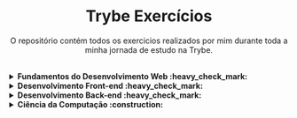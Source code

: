 <h1 align="center"> Trybe Exercícios </h1>
<p align="center"> O repositório contém todos os exercicios realizados por mim durante toda a minha jornada de estudo na Trybe. </p>
<br>
<details>
  <summary><strong>Fundamentos do Desenvolvimento Web :heavy_check_mark:</strong></summary><br />
  <details><summary>:heavy_check_mark: Sesson 1</summary>
      - Fundamentos do Desenvolvimento Web <br>
      - Unix & Bash
  </details>
  <details><summary>:heavy_check_mark: Sesson 2</summary>
      - Git & GitHub <br>
      - Internet
  </details>
  <details><summary>:heavy_check_mark: Sesson 3</summary>
      - HTML & CSS - Introdução<br>
      <strong>- Lessons Learned</strong>
  </details>
  <details><summary>:heavy_check_mark: Sesson 4</summary>
      - JavaScript - Introdução<br>
      <strong>- Playground Functions</strong>
  </details>
  <details><summary>:heavy_check_mark: Sesson 5</summary>
      - JavaScript - Dom, Seletores e Eventos <br>
      <strong>- Arte com Pixels</strong> <br>
      <strong>* Lista de Tarefas</strong> <br>
      <strong>* Meme Generator</strong> <br>
      <strong>* Adivinhe a Cor</strong> <br>
      <strong>* Carta Misteriosa</strong>
  </details>
  <details><summary>:heavy_check_mark: Sesson 6</summary>
    - HTML & CSS - Forms, Flexbox e Responsivo <br>
    <strong>- Trybewarts</strong>
  </details>
  <details><summary>:heavy_check_mark: Sesson 7</summary>
    - JavaScript - ES6 e Testes Unitários <br>
    <strong>- JavaScript Testes Unitários</strong>
  </details>
  <details><summary>:heavy_check_mark: Sesson 8</summary>
    - JavaScript ES6 - Higher Order Functions <br>
    <strong>- Zoo Functions</strong>
  </details>
</details>

<details>
  <summary><strong>Desenvolvimento Front-end :heavy_check_mark:</strong></summary><br />
    <details><summary>:heavy_check_mark: Sesson 01</summary>
    - JavaScript e Testes Assíncronos<br>
    <strong>- Carrinho de Compras</strong>
  </details>
  <details><summary>:heavy_check_mark: Sesson 02</summary>
    - Introdução à React<br>
    <strong>- Sistema Solar</strong>
  </details>
    <details><summary>:heavy_check_mark: Sesson 03</summary>
      - Componentes com Estado, Eventos e Formulários em React<br>
      <strong>- Tryunfo</strong>
  </details>
    <details><summary>:heavy_check_mark: Sesson 04</summary>
      - Ciclo de Vida de Componentes e React Router<br>
      <strong>- TrybeTunes</strong>
  </details>
    <details><summary>:heavy_check_mark: Sesson 05</summary>
      - Metodologias Ágeis<br>
      <strong>- Frontend Online Store</strong>
  </details>
    <details><summary>:heavy_check_mark: Sesson 06</summary>
      - Testes Automatizados com React Testing Library<br>
      <strong>- Testes em React</strong>
  </details>
    <details><summary>:heavy_check_mark: Sesson 07</summary>
      - Redux <br>
      <strong>- Trybe Wallet</strong>
    </details>
    <details><summary>:heavy_check_mark: Sesson 08</summary>
      <strong>- Trivia</strong>
    </details>
    <details><summary>:heavy_check_mark: Sesson 09</summary>
      - Context API <br>
      - Hooks <br>
      <strong>- StarWars Datable com Context API e Hooks</strong>
    </details>
    <details><summary>:heavy_check_mark: Sesson 10</summary>
      <strong>- Recipe App</strong>
    </details>
</details>

<details>
  <summary><strong>Desenvolvimento Back-end :heavy_check_mark:</strong></summary><br />
    <details><summary>:heavy_check_mark: Sesson 01</summary>
      - Docker: Utilizando Containers <br>
      - Introdução á Docker <br>
      <strong>- Docker Todo-List</strong>
    </details>
    <details><summary>:heavy_check_mark: Sesson 02</summary>
      - Introdução á SQL <br>
      <strong>- All For One</strong>
    </details>
    <details><summary>:heavy_check_mark: Sesson 03</summary>
      - Funcoes SQL <br>
      - JOINs <br>
      <strong>- One For All</strong>
    </details>
    <details><summary>:heavy_check_mark: Sesson 04</summary>
      - Introdução Node.js </br>
      - Express </br>
      - Express & MySQL </br>
      <strong>- Talker Manager</strong>
    </details>
    <details><summary>:heavy_check_mark: Sesson 05</summary>
      - Arquitetura de Software: Model, Service, Controller </br>
      <strong>- Store Manager</strong>
    </details>
    <details><summary>:heavy_check_mark: Sesson 06</summary>
      - Node.js: ORM </br>
      - Node.js: Autenticação JWT </br>
      <strong>- Blogs API</strong>
    </details>
    <details><summary>:heavy_check_mark: Sesson 07</summary>
      - Deploy com Railway </br>
    </details>
    <details><summary>:heavy_check_mark: Sesson 08</summary>
      - Introdução ao TypeScript </br>
      - Tipagem Estática e Generics </br>
      - Tipagem Express com TypeScript </br>
      <strong>- Trybesmith</strong>
    </details>
    <details><summary>:heavy_check_mark: Sesson 09</summary>
      - Introdução à Orientação a Objetos </br>
      - Heranças e Interfaces </br>
      - Polimorfismo </br>
      - SOLID </br>
      <strong>- Trybers and Dragons</strong>
    </details>
    <details><summary>:heavy_check_mark: Sesson 10</summary>
      <strong>- Trybe Futebol Clube</strong>
    </details>
    <details><summary>:heavy_check_mark: Sesson 11</summary>
      - Introdução à MongoDB </br>
      <strong>- Commerce</strong>
    </details>
    <details><summary>:heavy_check_mark: Sesson 12</summary>
      - APIs Orientadas a Objetos </br>
      - NoSQL </br>
      - ODM </br>
      <strong>- Car Shop</strong>
    </details>
    <details><summary>:heavy_check_mark: Sesson 13</summary>
      <strong>- Delivery App</strong>
    </details>
</details>

<details>
  <summary><strong>Ciência da Computação :construction:</strong></summary><br />
    <details><summary>:heavy_check_mark: Sesson 01</summary>
      - Aprendendo Python </br>
      - Entrada e Saída de Dados </br>
      - Testes </br>
      <strong>- Job Insights</strong>
    </details>
    <details><summary>:heavy_check_mark: Sesson 02</summary>
      - POO em Python </br>
      - Design Patterns </br>
      - Padrões - Iterator, Adapter e Strategy </br>
      - Padrões - Decorator, Observer e Factory </br>
      <strong>- Relatórios de Estoque</strong>
    </details>
    <details><summary>:heavy_check_mark: Sesson 03</summary>
      - Raspagem de Dados </br>
      <strong>- Tech News</strong>
    </details>
    <details><summary>:heavy_check_mark: Sesson 04</summary>
      - Algoritmos </br>
      - Complexidade de Algoritmos </br>
      - Recursividade e Estratégias para solução de Problemas </br>
      - Algoritmos de ordenação e busca </br>
      <strong>- Algoritmos</strong>
    </details>
    <details><summary>:heavy_check_mark: Sesson 05</summary>
      - Arquitetura de Computadores </br>
      - Arquitetura de Redes </br>
      - Arrays </br>
      - Nó e Listas Encadeadas </br>
      - Pilhas e Filas </br>
      <strong>- TING | Trybe Is Not Google</strong>
    </details>
    <details><summary>:heavy_check_mark: Sesson 06</summary>
      - Hashmap e Dict </br>
      - Set </br>
      - Pandas </br>
      <strong>- Restaurant Orders</strong>
    </details>
</details>

